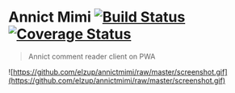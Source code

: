# Annict Mimi [![Build Status](https://travis-ci.org/elzup/annictmimi.svg?branch=master)](https://travis-ci.org/elzup/annictmimi) [![Coverage Status](https://coveralls.io/repos/github/elzup/annictmimi/badge.svg?branch=master)](https://coveralls.io/github/elzup/annictmimi?branch=master)

> Annict comment reader client on PWA

![https://github.com/elzup/annictmimi/raw/master/screenshot.gif](https://github.com/elzup/annictmimi/raw/master/screenshot.gif)
